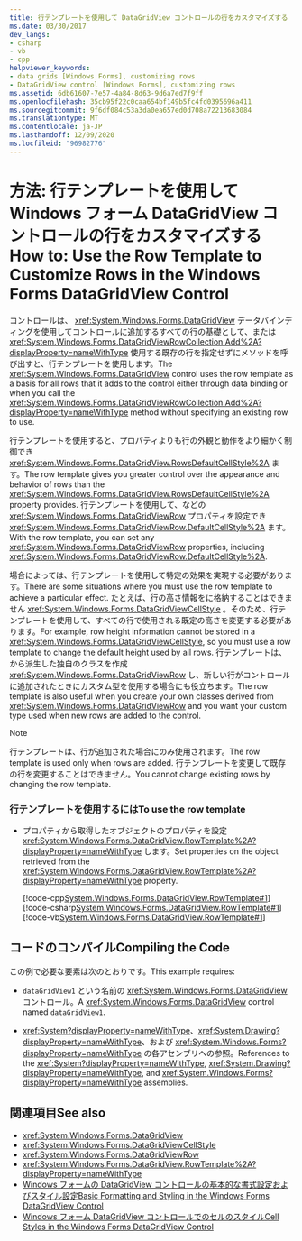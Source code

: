 ```yaml
---
title: 行テンプレートを使用して DataGridView コントロールの行をカスタマイズする
ms.date: 03/30/2017
dev_langs:
- csharp
- vb
- cpp
helpviewer_keywords:
- data grids [Windows Forms], customizing rows
- DataGridView control [Windows Forms], customizing rows
ms.assetid: 6db61607-7e57-4a84-8d63-9d6a7ed7f9ff
ms.openlocfilehash: 35cb95f22c0caa654bf149b5fc4fd0395696a411
ms.sourcegitcommit: 9f6df084c53a3da0ea657ed0d708a72213683084
ms.translationtype: MT
ms.contentlocale: ja-JP
ms.lasthandoff: 12/09/2020
ms.locfileid: "96982776"
---
```

# <a name="how-to-use-the-row-template-to-customize-rows-in-the-windows-forms-datagridview-control"></a><span data-ttu-id="9667a-102">方法: 行テンプレートを使用して Windows フォーム DataGridView コントロールの行をカスタマイズする</span><span class="sxs-lookup"><span data-stu-id="9667a-102">How to: Use the Row Template to Customize Rows in the Windows Forms DataGridView Control</span></span>
<span data-ttu-id="9667a-103">コントロールは、 <xref:System.Windows.Forms.DataGridView> データバインディングを使用してコントロールに追加するすべての行の基礎として、または <xref:System.Windows.Forms.DataGridViewRowCollection.Add%2A?displayProperty=nameWithType> 使用する既存の行を指定せずにメソッドを呼び出すと、行テンプレートを使用します。</span><span class="sxs-lookup"><span data-stu-id="9667a-103">The <xref:System.Windows.Forms.DataGridView> control uses the row template as a basis for all rows that it adds to the control either through data binding or when you call the <xref:System.Windows.Forms.DataGridViewRowCollection.Add%2A?displayProperty=nameWithType> method without specifying an existing row to use.</span></span>  
  
 <span data-ttu-id="9667a-104">行テンプレートを使用すると、プロパティよりも行の外観と動作をより細かく制御でき <xref:System.Windows.Forms.DataGridView.RowsDefaultCellStyle%2A> ます。</span><span class="sxs-lookup"><span data-stu-id="9667a-104">The row template gives you greater control over the appearance and behavior of rows than the <xref:System.Windows.Forms.DataGridView.RowsDefaultCellStyle%2A> property provides.</span></span> <span data-ttu-id="9667a-105">行テンプレートを使用して、などの <xref:System.Windows.Forms.DataGridViewRow> プロパティを設定でき <xref:System.Windows.Forms.DataGridViewRow.DefaultCellStyle%2A> ます。</span><span class="sxs-lookup"><span data-stu-id="9667a-105">With the row template, you can set any <xref:System.Windows.Forms.DataGridViewRow> properties, including <xref:System.Windows.Forms.DataGridViewRow.DefaultCellStyle%2A>.</span></span>  
  
 <span data-ttu-id="9667a-106">場合によっては、行テンプレートを使用して特定の効果を実現する必要があります。</span><span class="sxs-lookup"><span data-stu-id="9667a-106">There are some situations where you must use the row template to achieve a particular effect.</span></span> <span data-ttu-id="9667a-107">たとえば、行の高さ情報をに格納することはできません <xref:System.Windows.Forms.DataGridViewCellStyle> 。そのため、行テンプレートを使用して、すべての行で使用される既定の高さを変更する必要があります。</span><span class="sxs-lookup"><span data-stu-id="9667a-107">For example, row height information cannot be stored in a <xref:System.Windows.Forms.DataGridViewCellStyle>, so you must use a row template to change the default height used by all rows.</span></span> <span data-ttu-id="9667a-108">行テンプレートは、から派生した独自のクラスを作成 <xref:System.Windows.Forms.DataGridViewRow> し、新しい行がコントロールに追加されたときにカスタム型を使用する場合にも役立ちます。</span><span class="sxs-lookup"><span data-stu-id="9667a-108">The row template is also useful when you create your own classes derived from <xref:System.Windows.Forms.DataGridViewRow> and you want your custom type used when new rows are added to the control.</span></span>  
  
> [!NOTE]
> <span data-ttu-id="9667a-109">行テンプレートは、行が追加された場合にのみ使用されます。</span><span class="sxs-lookup"><span data-stu-id="9667a-109">The row template is used only when rows are added.</span></span> <span data-ttu-id="9667a-110">行テンプレートを変更して既存の行を変更することはできません。</span><span class="sxs-lookup"><span data-stu-id="9667a-110">You cannot change existing rows by changing the row template.</span></span>  
  
### <a name="to-use-the-row-template"></a><span data-ttu-id="9667a-111">行テンプレートを使用するには</span><span class="sxs-lookup"><span data-stu-id="9667a-111">To use the row template</span></span>  
  
- <span data-ttu-id="9667a-112">プロパティから取得したオブジェクトのプロパティを設定 <xref:System.Windows.Forms.DataGridView.RowTemplate%2A?displayProperty=nameWithType> します。</span><span class="sxs-lookup"><span data-stu-id="9667a-112">Set properties on the object retrieved from the <xref:System.Windows.Forms.DataGridView.RowTemplate%2A?displayProperty=nameWithType> property.</span></span>  
  
     [!code-cpp[System.Windows.Forms.DataGridView.RowTemplate#1](~/samples/snippets/cpp/VS_Snippets_Winforms/System.Windows.Forms.DataGridView.RowTemplate/CPP/datagridviewrowtemplate.cpp#1)]
     [!code-csharp[System.Windows.Forms.DataGridView.RowTemplate#1](~/samples/snippets/csharp/VS_Snippets_Winforms/System.Windows.Forms.DataGridView.RowTemplate/CS/datagridviewrowtemplate.cs#1)]
     [!code-vb[System.Windows.Forms.DataGridView.RowTemplate#1](~/samples/snippets/visualbasic/VS_Snippets_Winforms/System.Windows.Forms.DataGridView.RowTemplate/VB/datagridviewrowtemplate.vb#1)]  
  
## <a name="compiling-the-code"></a><span data-ttu-id="9667a-113">コードのコンパイル</span><span class="sxs-lookup"><span data-stu-id="9667a-113">Compiling the Code</span></span>  
 <span data-ttu-id="9667a-114">この例で必要な要素は次のとおりです。</span><span class="sxs-lookup"><span data-stu-id="9667a-114">This example requires:</span></span>  
  
- <span data-ttu-id="9667a-115">`dataGridView1` という名前の <xref:System.Windows.Forms.DataGridView> コントロール。</span><span class="sxs-lookup"><span data-stu-id="9667a-115">A <xref:System.Windows.Forms.DataGridView> control named `dataGridView1`.</span></span>  
  
- <span data-ttu-id="9667a-116"><xref:System?displayProperty=nameWithType>、<xref:System.Drawing?displayProperty=nameWithType>、および <xref:System.Windows.Forms?displayProperty=nameWithType> の各アセンブリへの参照。</span><span class="sxs-lookup"><span data-stu-id="9667a-116">References to the <xref:System?displayProperty=nameWithType>, <xref:System.Drawing?displayProperty=nameWithType>, and <xref:System.Windows.Forms?displayProperty=nameWithType> assemblies.</span></span>  
  
## <a name="see-also"></a><span data-ttu-id="9667a-117">関連項目</span><span class="sxs-lookup"><span data-stu-id="9667a-117">See also</span></span>

- <xref:System.Windows.Forms.DataGridView>
- <xref:System.Windows.Forms.DataGridViewCellStyle>
- <xref:System.Windows.Forms.DataGridViewRow>
- <xref:System.Windows.Forms.DataGridView.RowTemplate%2A?displayProperty=nameWithType>
- [<span data-ttu-id="9667a-118">Windows フォームの DataGridView コントロールの基本的な書式設定およびスタイル設定</span><span class="sxs-lookup"><span data-stu-id="9667a-118">Basic Formatting and Styling in the Windows Forms DataGridView Control</span></span>](basic-formatting-and-styling-in-the-windows-forms-datagridview-control.md)
- [<span data-ttu-id="9667a-119">Windows フォーム DataGridView コントロールでのセルのスタイル</span><span class="sxs-lookup"><span data-stu-id="9667a-119">Cell Styles in the Windows Forms DataGridView Control</span></span>](cell-styles-in-the-windows-forms-datagridview-control.md)
